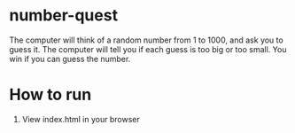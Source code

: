 # number-quest
The computer will think of a random number from 1 to 1000, and ask you to guess it. The computer will tell you if each guess is too big or too small. You win if you can guess the number.

# How to run
1. View index.html in your browser
